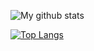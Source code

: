 ![My github stats](https://github-readme-stats.vercel.app/api?username=JunYeopKim1999&count_private=true&&show_icons=true&&theme=radical)

[![Top Langs](https://github-readme-stats.vercel.app/api/top-langs/?username=junyeopkim1999&layout=compact)](https://github.com/anuraghazra/github-readme-stats)
